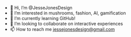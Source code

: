 - 👋 Hi, I’m @JesseJonesDesign
- 👀 I’m interested in mushrooms, fashion, AI, gamification
- 🌱 I’m currently learning GitHub!
- 💞️ I’m looking to collaborate on interactive experiences
- 📫 How to reach me jessejonesdesign@gmail.com

<!---
JesseJonesDesign/JesseJonesDesign is a ✨ special ✨ repository because its `README.md` (this file) appears on your GitHub profile.
You can click the Preview link to take a look at your changes.
--->
